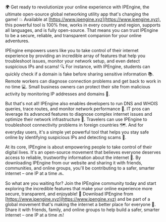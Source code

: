 🌍 Get ready to revolutionize your online experience with IPEngine, the ultimate open-source global networking utility app that's changing the game! 💥 Available at [https://www.ipengine.xyz](https://www.ipengine.xyz), this powerful tool is 100% free, works in every country and region, supports all languages, and is fully open-source. That means you can trust IPEngine to be a secure, reliable, and transparent companion for your online adventures.

IPEngine empowers users like you to take control of their internet experience by providing an incredible array of features that help you troubleshoot issues, monitor your network setup, and even detect suspicious IPs and scams! 🔍 For instance, with IPEngine, students can quickly check if a domain is fake before sharing sensitive information 📚. Remote workers can diagnose connection problems and get back to work in no time 💻. Small business owners can protect their site from malicious activity by monitoring IP addresses and domains 💸.

But that's not all! IPEngine also enables developers to run DNS and WHOIS queries, trace routes, and monitor network performance 🚀. IT pros can leverage its advanced features to diagnose complex internet issues and optimize their network infrastructure 🔧. Travelers can use IPEngine to troubleshoot connectivity problems in foreign countries 🗺️. And for everyday users, it's a simple yet powerful tool that helps you stay safe online by identifying suspicious IPs and detecting scams 💪.

At its core, IPEngine is about empowering people to take control of their digital lives. It's an open-source movement that believes everyone deserves access to reliable, trustworthy information about the internet 🌟. By downloading IPEngine from our website and sharing it with friends, communities, and online groups, you'll be contributing to a safer, smarter internet – one IP at a time 🔜.

So what are you waiting for? Join the IPEngine community today and start exploring the incredible features that make your online experience more secure, transparent, and enjoyable! 🎉 Download IPEngine from [https://www.ipengine.xyz](https://www.ipengine.xyz) and be part of a global movement that's making the internet a better place for everyone 🌈. Share it with friends, family, and online groups to help build a safer, smarter internet – one IP at a time 🔜!